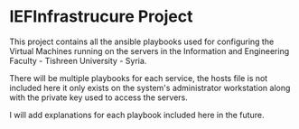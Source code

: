 IEFInfrastrucure Project
========================

This project contains all the ansible playbooks used for configuring the
Virtual Machines running on the servers in the Information and Engineering
Faculty - Tishreen University - Syria.

There will be multiple playbooks for each service, the hosts file is not included
here it only exists on the system's administrator workstation along with the private
key used to access the servers.

I will add explanations for each playbook included here in the future.
